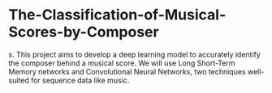 # The-Classification-of-Musical-Scores-by-Composer
s. This project aims to develop a deep learning model to accurately identify the composer behind a musical score. We will use Long Short-Term Memory networks and Convolutional Neural Networks, two techniques well-suited for sequence data like music. 
